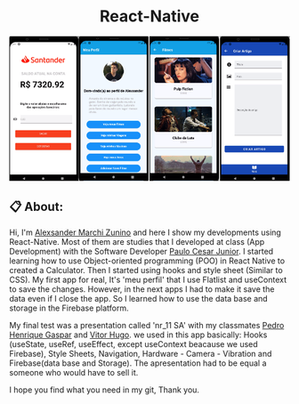   <h1 align="center" href="#clipboard-about"> React-Native </h1>

  <p align="center">
    <img src="ExamplesApps.png" alt="SnakeGame"/>
    <br>
  </p>

  ## :clipboard: About:
  Hi, I'm [Alexsander Marchi Zunino](https://www.linkedin.com/in/alexsander-marchi-zunino-226332170/) and here I show my developments using React-Native. Most of them are studies that I developed at class (App Development) with the Software Developer [Paulo Cesar Junior](https://www.linkedin.com/in/paulo-cesar-prado-jr/). I started learning how to use Object-oriented programming (POO) in React Native to created a Calculator. Then I started using hooks and style sheet (Similar to CSS). My first app for real, It's 'meu perfil' that I use Flatlist and useContext to save the changes. However, in the next apps I had to make it save the data even if I close the app. So I learned how to use the data base and storage in the Firebase platform.

  My final test was a presentation called 'nr_11 SA' with my classmates [Pedro Henrique Gaspar](https://www.linkedin.com/in/pedro-henrique-gaspar-826978239/) and [Vitor Hugo](https://github.com/vitorhugodsouzax). we used in this app basically: Hooks (useState, useRef, useEffect, except useContext beacause we used Firebase), Style Sheets, Navigation, Hardware - Camera - Vibration and Firebase(data base and Storage). The apresentation had to be equal a someone who would have to sell it.
  
  I hope you find what you need in my git, Thank you.
